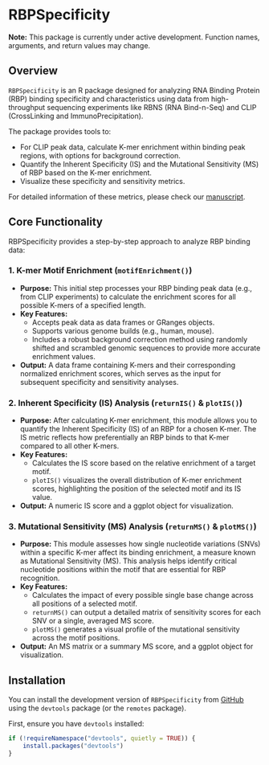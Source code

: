 # RBPSpecificity

**Note:** This package is currently under active development. Function names, arguments, and return values may change.

## Overview

`RBPSpecificity` is an R package designed for analyzing RNA Binding Protein (RBP) binding specificity and characteristics using data from high-throughput sequencing experiments like RBNS (RNA Bind-n-Seq) and CLIP (CrossLinking and ImmunoPrecipitation).

The package provides tools to:

* For CLIP peak data, calculate K-mer enrichment within binding peak regions, with options for background correction.
* Quantify the Inherent Specificity (IS) and the Mutational Sensitivity (MS) of RBP based on the K-mer enrichment.
* Visualize these specificity and sensitivity metrics.

For detailed information of these metrics, please check our [manuscript](https://www.biorxiv.org/content/10.1101/2025.03.28.646018v2).

## Core Functionality

RBPSpecificity provides a step-by-step approach to analyze RBP binding data:

### 1. K-mer Motif Enrichment (`motifEnrichment()`)

* **Purpose:** This initial step processes your RBP binding peak data (e.g., from CLIP experiments) to calculate the enrichment scores for all possible K-mers of a specified length.
* **Key Features:**
    * Accepts peak data as data frames or GRanges objects.
    * Supports various genome builds (e.g., human, mouse).
    * Includes a robust background correction method using randomly shifted and scrambled genomic sequences to provide more accurate enrichment values.
* **Output:** A data frame containing K-mers and their corresponding normalized enrichment scores, which serves as the input for subsequent specificity and sensitivity analyses.

### 2. Inherent Specificity (IS) Analysis (`returnIS()` & `plotIS()`)

* **Purpose:** After calculating K-mer enrichment, this module allows you to quantify the Inherent Specificity (IS) of an RBP for a chosen K-mer. The IS metric reflects how preferentially an RBP binds to that K-mer compared to all other K-mers.
* **Key Features:**
    * Calculates the IS score based on the relative enrichment of a target motif.
    * `plotIS()` visualizes the overall distribution of K-mer enrichment scores, highlighting the position of the selected motif and its IS value.
* **Output:** A numeric IS score and a ggplot object for visualization.

### 3. Mutational Sensitivity (MS) Analysis (`returnMS()` & `plotMS()`)

* **Purpose:** This module assesses how single nucleotide variations (SNVs) within a specific K-mer affect its binding enrichment, a measure known as Mutational Sensitivity (MS). This analysis helps identify critical nucleotide positions within the motif that are essential for RBP recognition.
* **Key Features:**
    * Calculates the impact of every possible single base change across all positions of a selected motif.
    * `returnMS()` can output a detailed matrix of sensitivity scores for each SNV or a single, averaged MS score.
    * `plotMS()` generates a visual profile of the mutational sensitivity across the motif positions.
* **Output:** An MS matrix or a summary MS score, and a ggplot object for visualization.

## Installation

You can install the development version of `RBPSpecificity` from [GitHub](https://github.com/your_github_username/RBPSpecificity) using the `devtools` package (or the `remotes` package).

First, ensure you have `devtools` installed:

```r
if (!requireNamespace("devtools", quietly = TRUE)) {
    install.packages("devtools")
}
